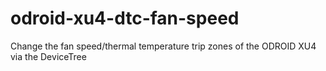 # odroid-xu4-dtc-fan-speed
Change the fan speed/thermal temperature trip zones of the ODROID XU4 via the DeviceTree
